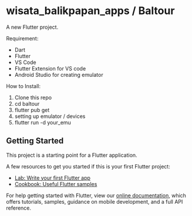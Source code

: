 # wisata_balikpapan_apps / Baltour

A new Flutter project.

Requirement:
- Dart
- Flutter
- VS Code
- Flutter Extension for VS code
- Android Studio for creating emulator

How to Install: 
1. Clone this repo
2. cd baltour
3. flutter pub get
4. setting up emulator / devices
5. flutter run -d your_emu

## Getting Started

This project is a starting point for a Flutter application.

A few resources to get you started if this is your first Flutter project:

- [Lab: Write your first Flutter app](https://flutter.dev/docs/get-started/codelab)
- [Cookbook: Useful Flutter samples](https://flutter.dev/docs/cookbook)

For help getting started with Flutter, view our
[online documentation](https://flutter.dev/docs), which offers tutorials,
samples, guidance on mobile development, and a full API reference.

